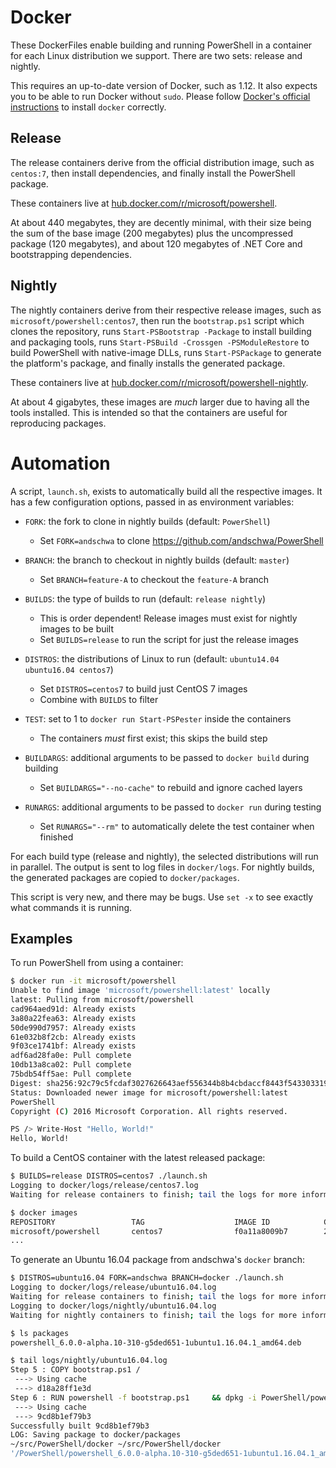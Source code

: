 Docker
======

These DockerFiles enable building and running PowerShell in a container for each Linux distribution we support.
There are two sets: release and nightly.

This requires an up-to-date version of Docker, such as 1.12.
It also expects you to be able to run Docker without `sudo`.
Please follow [Docker's official instructions][install] to install `docker` correctly.

[install]: https://docs.docker.com/engine/installation/

Release
-------

The release containers derive from the official distribution image,
such as `centos:7`, then install dependencies,
and finally install the PowerShell package.

These containers live at [hub.docker.com/r/microsoft/powershell][docker-release].

At about 440 megabytes, they are decently minimal,
with their size being the sum of the base image (200 megabytes)
plus the uncompressed package (120 megabytes),
and about 120 megabytes of .NET Core and bootstrapping dependencies.

[docker-release]: https://hub.docker.com/r/microsoft/powershell/

Nightly
-------

The nightly containers derive from their respective release images,
such as `microsoft/powershell:centos7`,
then run the `bootstrap.ps1` script which clones the repository,
runs `Start-PSBootstrap -Package` to install building and packaging tools,
runs `Start-PSBuild -Crossgen -PSModuleRestore` to build PowerShell with native-image DLLs,
runs `Start-PSPackage` to generate the platform's package,
and finally installs the generated package.

These containers live at [hub.docker.com/r/microsoft/powershell-nightly][docker-nightly].

At about 4 gigabytes,
these images are *much* larger due to having all the tools installed.
This is intended so that the containers are useful for reproducing packages.

[docker-nightly]: https://hub.docker.com/r/microsoft/powershell-nightly/

Automation
==========

A script, `launch.sh`, exists to automatically build all the respective images.
It has a few configuration options,
passed in as environment variables:

* `FORK`: the fork to clone in nightly builds (default: `PowerShell`)
  * Set `FORK=andschwa` to clone https://github.com/andschwa/PowerShell

* `BRANCH`: the branch to checkout in nightly builds (default: `master`)
  * Set `BRANCH=feature-A` to checkout the `feature-A` branch

* `BUILDS`: the type of builds to run (default: `release nightly`)
  * This is order dependent! Release images must exist for nightly images to be built
  * Set `BUILDS=release` to run the script for just the release images

* `DISTROS`: the distributions of Linux to run (default: `ubuntu14.04 ubuntu16.04 centos7`)
  * Set `DISTROS=centos7` to build just CentOS 7 images
  * Combine with `BUILDS` to filter

* `TEST`: set to 1 to `docker run Start-PSPester` inside the containers
  * The containers *must* first exist; this skips the build step

* `BUILDARGS`: additional arguments to be passed to `docker build` during building
  * Set `BUILDARGS="--no-cache"` to rebuild and ignore cached layers

* `RUNARGS`: additional arguments to be passed to `docker run` during testing
  * Set `RUNARGS="--rm"` to automatically delete the test container when finished

For each build type (release and nightly),
the selected distributions will run in parallel.
The output is sent to log files in `docker/logs`.
For nightly builds, the generated packages are copied to `docker/packages`.

This script is very new, and there may be bugs.
Use `set -x` to see exactly what commands it is running.

Examples
--------

To run PowerShell from using a container:

```sh
$ docker run -it microsoft/powershell
Unable to find image 'microsoft/powershell:latest' locally
latest: Pulling from microsoft/powershell
cad964aed91d: Already exists
3a80a22fea63: Already exists
50de990d7957: Already exists
61e032b8f2cb: Already exists
9f03ce1741bf: Already exists
adf6ad28fa0e: Pull complete
10db13a8ca02: Pull complete
75bdb54ff5ae: Pull complete
Digest: sha256:92c79c5fcdaf3027626643aef556344b8b4cbdaccf8443f543303319949c7f3a
Status: Downloaded newer image for microsoft/powershell:latest
PowerShell
Copyright (C) 2016 Microsoft Corporation. All rights reserved.

PS /> Write-Host "Hello, World!"
Hello, World!
```

To build a CentOS container with the latest released package:

```sh
$ BUILDS=release DISTROS=centos7 ./launch.sh
Logging to docker/logs/release/centos7.log
Waiting for release containers to finish; tail the logs for more information.

$ docker images
REPOSITORY                 TAG                    IMAGE ID            CREATED             SIZE
microsoft/powershell       centos7                f0a11a8009b7        20 minutes ago      438.3 MB
...
```

To generate an Ubuntu 16.04 package from andschwa's `docker` branch:

```sh
$ DISTROS=ubuntu16.04 FORK=andschwa BRANCH=docker ./launch.sh
Logging to docker/logs/release/ubuntu16.04.log
Waiting for release containers to finish; tail the logs for more information.
Logging to docker/logs/nightly/ubuntu16.04.log
Waiting for nightly containers to finish; tail the logs for more information.

$ ls packages
powershell_6.0.0-alpha.10-310-g5ded651-1ubuntu1.16.04.1_amd64.deb

$ tail logs/nightly/ubuntu16.04.log
Step 5 : COPY bootstrap.ps1 /
 ---> Using cache
 ---> d18a28ff1e3d
Step 6 : RUN powershell -f bootstrap.ps1     && dpkg -i PowerShell/powershell*.deb
 ---> Using cache
 ---> 9cd8b1ef79b3
Successfully built 9cd8b1ef79b3
LOG: Saving package to docker/packages
~/src/PowerShell/docker ~/src/PowerShell/docker
'/PowerShell/powershell_6.0.0-alpha.10-310-g5ded651-1ubuntu1.16.04.1_amd64.deb' -> '/mnt/powershell_6.0.0-alpha.10-310-g5ded651-1ubuntu1.16.04.1_amd64.deb'
```
